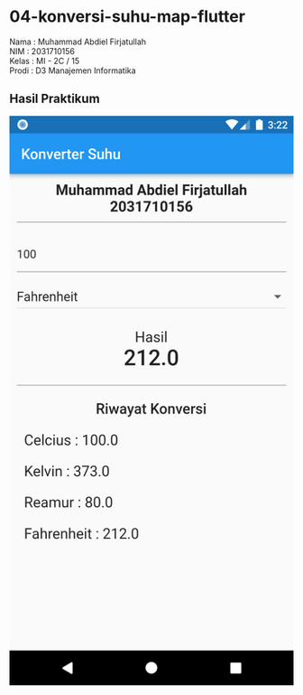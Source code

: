 # 04-konversi-suhu-map-flutter

Nama : Muhammad Abdiel Firjatullah <br>
NIM : 2031710156 <br>
Kelas : MI - 2C / 15 <br>
Prodi : D3 Manajemen Informatika <br>

## Hasil Praktikum

![image.png](assets/images/result2.png)
